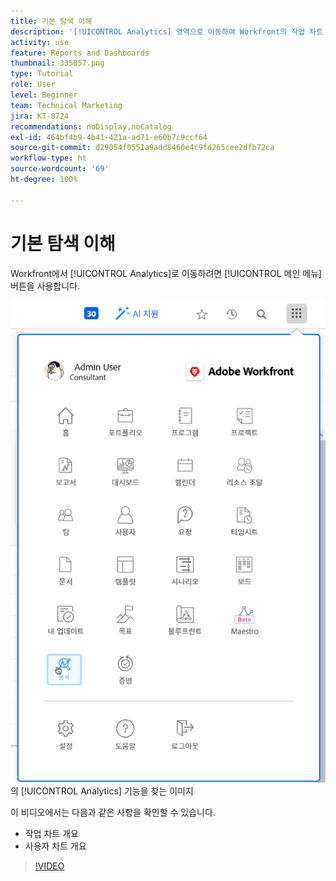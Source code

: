 ```yaml
---
title: 기본 탐색 이해
description: '[!UICONTROL Analytics] 영역으로 이동하여 Workfront의 작업 차트 및 사용자 차트의 개요를 확인하는 방법을 알아봅니다.'
activity: use
feature: Reports and Dashboards
thumbnail: 335057.png
type: Tutorial
role: User
level: Beginner
team: Technical Marketing
jira: KT-8724
recommendations: noDisplay,noCatalog
exl-id: 464bf4b9-4b41-421a-ad71-e60b7c9ccf64
source-git-commit: d29054f0551a9add8460e4c9fd265cee2dfb72ca
workflow-type: ht
source-wordcount: '69'
ht-degree: 100%

---
```


# 기본 탐색 이해

Workfront에서 [!UICONTROL Analytics]로 이동하려면 [!UICONTROL 메인 메뉴] 버튼을 사용합니다.

![Workfront [!UICONTROL 메인 메뉴]](assets/Navigate-NWE.png)의 [!UICONTROL Analytics] 기능을 찾는 이미지

이 비디오에서는 다음과 같은 사항을 확인할 수 있습니다.

* 작업 차트 개요
* 사용자 차트 개요

>[!VIDEO](https://video.tv.adobe.com/v/335057/?quality=12&learn=on)
